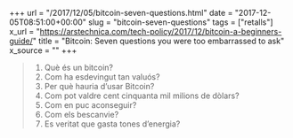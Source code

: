+++
url = "/2017/12/05/bitcoin-seven-questions.html"
date = "2017-12-05T08:51:00+00:00"
slug = "bitcoin-seven-questions"
tags = ["retalls"]
x_url = "https://arstechnica.com/tech-policy/2017/12/bitcoin-a-beginners-guide/"
title = "Bitcoin: Seven questions you were too embarrassed to ask"
x_source = ""
+++


>  1. Què és un bitcoin?
>  2. Com ha esdevingut tan valuós?
>  3. Per què hauria d’usar Bitcoin?
>  4. Com pot valdre cent cinquanta mil milions de dòlars?
>  5. Com en puc aconseguir?
>  6. Com els bescanvie?
>  7. Es veritat que gasta tones d’energia?

